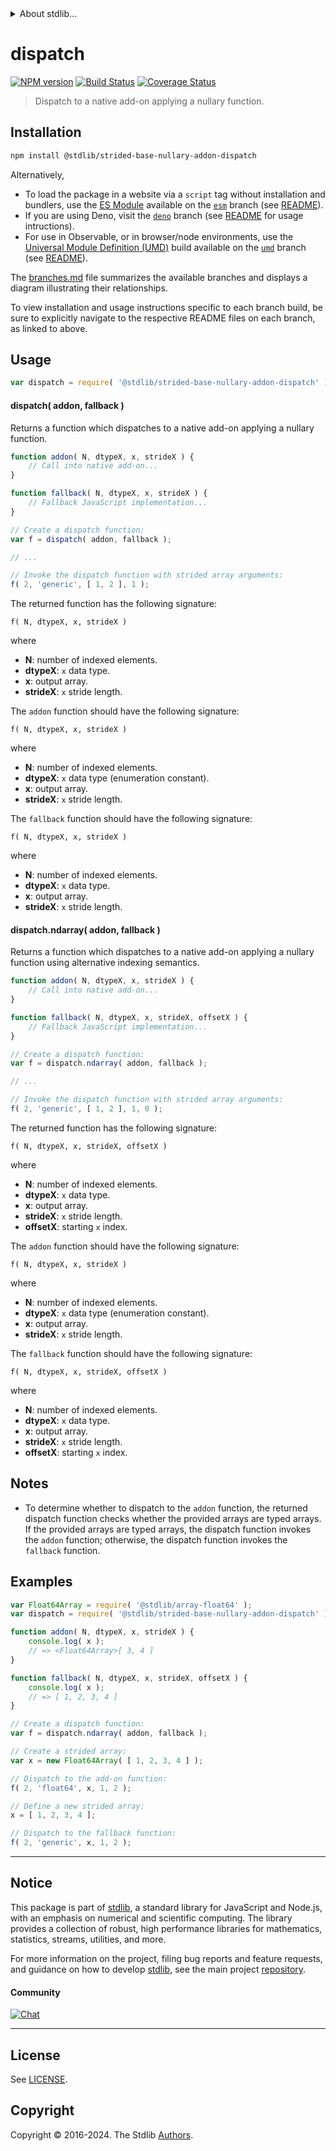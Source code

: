 <!--

@license Apache-2.0

Copyright (c) 2022 The Stdlib Authors.

Licensed under the Apache License, Version 2.0 (the "License");
you may not use this file except in compliance with the License.
You may obtain a copy of the License at

   http://www.apache.org/licenses/LICENSE-2.0

Unless required by applicable law or agreed to in writing, software
distributed under the License is distributed on an "AS IS" BASIS,
WITHOUT WARRANTIES OR CONDITIONS OF ANY KIND, either express or implied.
See the License for the specific language governing permissions and
limitations under the License.

-->


<details>
  <summary>
    About stdlib...
  </summary>
  <p>We believe in a future in which the web is a preferred environment for numerical computation. To help realize this future, we've built stdlib. stdlib is a standard library, with an emphasis on numerical and scientific computation, written in JavaScript (and C) for execution in browsers and in Node.js.</p>
  <p>The library is fully decomposable, being architected in such a way that you can swap out and mix and match APIs and functionality to cater to your exact preferences and use cases.</p>
  <p>When you use stdlib, you can be absolutely certain that you are using the most thorough, rigorous, well-written, studied, documented, tested, measured, and high-quality code out there.</p>
  <p>To join us in bringing numerical computing to the web, get started by checking us out on <a href="https://github.com/stdlib-js/stdlib">GitHub</a>, and please consider <a href="https://opencollective.com/stdlib">financially supporting stdlib</a>. We greatly appreciate your continued support!</p>
</details>

# dispatch

[![NPM version][npm-image]][npm-url] [![Build Status][test-image]][test-url] [![Coverage Status][coverage-image]][coverage-url] <!-- [![dependencies][dependencies-image]][dependencies-url] -->

> Dispatch to a native add-on applying a nullary function.

<!-- Section to include introductory text. Make sure to keep an empty line after the intro `section` element and another before the `/section` close. -->

<section class="intro">

</section>

<!-- /.intro -->

<!-- Package usage documentation. -->

<section class="installation">

## Installation

```bash
npm install @stdlib/strided-base-nullary-addon-dispatch
```

Alternatively,

-   To load the package in a website via a `script` tag without installation and bundlers, use the [ES Module][es-module] available on the [`esm`][esm-url] branch (see [README][esm-readme]).
-   If you are using Deno, visit the [`deno`][deno-url] branch (see [README][deno-readme] for usage intructions).
-   For use in Observable, or in browser/node environments, use the [Universal Module Definition (UMD)][umd] build available on the [`umd`][umd-url] branch (see [README][umd-readme]).

The [branches.md][branches-url] file summarizes the available branches and displays a diagram illustrating their relationships.

To view installation and usage instructions specific to each branch build, be sure to explicitly navigate to the respective README files on each branch, as linked to above.

</section>

<section class="usage">

## Usage

```javascript
var dispatch = require( '@stdlib/strided-base-nullary-addon-dispatch' );
```

#### dispatch( addon, fallback )

Returns a function which dispatches to a native add-on applying a nullary function.

```javascript
function addon( N, dtypeX, x, strideX ) {
    // Call into native add-on...
}

function fallback( N, dtypeX, x, strideX ) {
    // Fallback JavaScript implementation...
}

// Create a dispatch function:
var f = dispatch( addon, fallback );

// ...

// Invoke the dispatch function with strided array arguments:
f( 2, 'generic', [ 1, 2 ], 1 );
```

The returned function has the following signature:

```text
f( N, dtypeX, x, strideX )
```

where

-   **N**: number of indexed elements.
-   **dtypeX**: `x` data type.
-   **x**: output array.
-   **strideX**: `x` stride length.

The `addon` function should have the following signature:

```text
f( N, dtypeX, x, strideX )
```

where

-   **N**: number of indexed elements.
-   **dtypeX**: `x` data type (enumeration constant).
-   **x**: output array.
-   **strideX**: `x` stride length.

The `fallback` function should have the following signature:

```text
f( N, dtypeX, x, strideX )
```

where

-   **N**: number of indexed elements.
-   **dtypeX**: `x` data type.
-   **x**: output array.
-   **strideX**: `x` stride length.

#### dispatch.ndarray( addon, fallback )

Returns a function which dispatches to a native add-on applying a nullary function using alternative indexing semantics.

<!-- eslint-disable max-len -->

```javascript
function addon( N, dtypeX, x, strideX ) {
    // Call into native add-on...
}

function fallback( N, dtypeX, x, strideX, offsetX ) {
    // Fallback JavaScript implementation...
}

// Create a dispatch function:
var f = dispatch.ndarray( addon, fallback );

// ...

// Invoke the dispatch function with strided array arguments:
f( 2, 'generic', [ 1, 2 ], 1, 0 );
```

The returned function has the following signature:

```text
f( N, dtypeX, x, strideX, offsetX )
```

where

-   **N**: number of indexed elements.
-   **dtypeX**: `x` data type.
-   **x**: output array.
-   **strideX**: `x` stride length.
-   **offsetX**: starting `x` index.

The `addon` function should have the following signature:

```text
f( N, dtypeX, x, strideX )
```

where

-   **N**: number of indexed elements.
-   **dtypeX**: `x` data type (enumeration constant).
-   **x**: output array.
-   **strideX**: `x` stride length.

The `fallback` function should have the following signature:

```text
f( N, dtypeX, x, strideX, offsetX )
```

where

-   **N**: number of indexed elements.
-   **dtypeX**: `x` data type.
-   **x**: output array.
-   **strideX**: `x` stride length.
-   **offsetX**: starting `x` index.

</section>

<!-- /.usage -->

<!-- Package usage notes. Make sure to keep an empty line after the `section` element and another before the `/section` close. -->

<section class="notes">

## Notes

-   To determine whether to dispatch to the `addon` function, the returned dispatch function checks whether the provided arrays are typed arrays. If the provided arrays are typed arrays, the dispatch function invokes the `addon` function; otherwise, the dispatch function invokes the `fallback` function.

</section>

<!-- /.notes -->

<!-- Package usage examples. -->

<section class="examples">

## Examples

<!-- eslint-disable max-len -->

<!-- eslint no-undef: "error" -->

```javascript
var Float64Array = require( '@stdlib/array-float64' );
var dispatch = require( '@stdlib/strided-base-nullary-addon-dispatch' );

function addon( N, dtypeX, x, strideX ) {
    console.log( x );
    // => <Float64Array>[ 3, 4 ]
}

function fallback( N, dtypeX, x, strideX, offsetX ) {
    console.log( x );
    // => [ 1, 2, 3, 4 ]
}

// Create a dispatch function:
var f = dispatch.ndarray( addon, fallback );

// Create a strided array:
var x = new Float64Array( [ 1, 2, 3, 4 ] );

// Dispatch to the add-on function:
f( 2, 'float64', x, 1, 2 );

// Define a new strided array:
x = [ 1, 2, 3, 4 ];

// Dispatch to the fallback function:
f( 2, 'generic', x, 1, 2 );
```

</section>

<!-- /.examples -->

<!-- Section to include cited references. If references are included, add a horizontal rule *before* the section. Make sure to keep an empty line after the `section` element and another before the `/section` close. -->

<section class="references">

</section>

<!-- /.references -->

<!-- Section for related `stdlib` packages. Do not manually edit this section, as it is automatically populated. -->

<section class="related">

</section>

<!-- /.related -->

<!-- Section for all links. Make sure to keep an empty line after the `section` element and another before the `/section` close. -->


<section class="main-repo" >

* * *

## Notice

This package is part of [stdlib][stdlib], a standard library for JavaScript and Node.js, with an emphasis on numerical and scientific computing. The library provides a collection of robust, high performance libraries for mathematics, statistics, streams, utilities, and more.

For more information on the project, filing bug reports and feature requests, and guidance on how to develop [stdlib][stdlib], see the main project [repository][stdlib].

#### Community

[![Chat][chat-image]][chat-url]

---

## License

See [LICENSE][stdlib-license].


## Copyright

Copyright &copy; 2016-2024. The Stdlib [Authors][stdlib-authors].

</section>

<!-- /.stdlib -->

<!-- Section for all links. Make sure to keep an empty line after the `section` element and another before the `/section` close. -->

<section class="links">

[npm-image]: http://img.shields.io/npm/v/@stdlib/strided-base-nullary-addon-dispatch.svg
[npm-url]: https://npmjs.org/package/@stdlib/strided-base-nullary-addon-dispatch

[test-image]: https://github.com/stdlib-js/strided-base-nullary-addon-dispatch/actions/workflows/test.yml/badge.svg?branch=v0.3.0
[test-url]: https://github.com/stdlib-js/strided-base-nullary-addon-dispatch/actions/workflows/test.yml?query=branch:v0.3.0

[coverage-image]: https://img.shields.io/codecov/c/github/stdlib-js/strided-base-nullary-addon-dispatch/main.svg
[coverage-url]: https://codecov.io/github/stdlib-js/strided-base-nullary-addon-dispatch?branch=main

<!--

[dependencies-image]: https://img.shields.io/david/stdlib-js/strided-base-nullary-addon-dispatch.svg
[dependencies-url]: https://david-dm.org/stdlib-js/strided-base-nullary-addon-dispatch/main

-->

[chat-image]: https://img.shields.io/gitter/room/stdlib-js/stdlib.svg
[chat-url]: https://app.gitter.im/#/room/#stdlib-js_stdlib:gitter.im

[stdlib]: https://github.com/stdlib-js/stdlib

[stdlib-authors]: https://github.com/stdlib-js/stdlib/graphs/contributors

[umd]: https://github.com/umdjs/umd
[es-module]: https://developer.mozilla.org/en-US/docs/Web/JavaScript/Guide/Modules

[deno-url]: https://github.com/stdlib-js/strided-base-nullary-addon-dispatch/tree/deno
[deno-readme]: https://github.com/stdlib-js/strided-base-nullary-addon-dispatch/blob/deno/README.md
[umd-url]: https://github.com/stdlib-js/strided-base-nullary-addon-dispatch/tree/umd
[umd-readme]: https://github.com/stdlib-js/strided-base-nullary-addon-dispatch/blob/umd/README.md
[esm-url]: https://github.com/stdlib-js/strided-base-nullary-addon-dispatch/tree/esm
[esm-readme]: https://github.com/stdlib-js/strided-base-nullary-addon-dispatch/blob/esm/README.md
[branches-url]: https://github.com/stdlib-js/strided-base-nullary-addon-dispatch/blob/main/branches.md

[stdlib-license]: https://raw.githubusercontent.com/stdlib-js/strided-base-nullary-addon-dispatch/main/LICENSE

</section>

<!-- /.links -->
